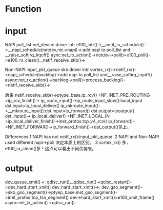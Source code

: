 




Function
=========
input
======
NAPI poll_list net_device
driver intr e100_intr()->__netif_rx_schedule()->__napi_schedule(netdev,nic->napi)->:add napi to poll_list and __raise_softirq_irqoff()
aync:net_rx_action()->netdev->poll()=e100_poll()->e100_rx_clean()...netif_receive_skb()->

Non-NAPI input_pkt_queue skb
driver intr vortex_rx()->netif_rx()->napi_schedule(backlog)->add napi to poll_list and__raise_softirq_irqoff()
async:net_rx_action()->backlog->poll()=process_backlog()->netif_receive_skb()->

后来
netif_receive_skb()->ptype_base.ip_rcv()->NF_INET_PRE_ROUTING->ip_rcv_finish()->
ip_route_input()->ip_route_input_slow():local_input dst.input=ip_local_deliver()
					ip_mkroute_input()->__mkroute_input():dst.input=ip_forward() dst.output=ipoutput()
dst_input()->
ip_local_deliver()->NF_INET_LOCAL_IN->ip_local_deliver_finish()->inet_protos.tcp_v4_rcv()
ip_forward()->NF_INET_FORWARD->ip_forward_finish()->dst_output()见上。


Differences
1 NAPI has not  netif_rx():input_pkt_queue.
2 NAPI and Non-NAPI used different napi->poll 决定本质上的区别。
3 vortex_rx() 多，e100_rx_clean()多！这点可以看出不同优势来。


output
======
dev_queue_xmit()->:
qdisc_run()__qdisc_run()->qdisc_restart()->dev_hard_start_xmit()
dev_hard_start_xmit()->:
dev_gso_segment()->skb_gso_segment()->ptyep_base.inet_gso_segment()->inet_protos.tcp_tso_segment()
dev->hard_start_xmit()=e100_xmit_frame()
async:net_tx_action()->qdisc_run()
